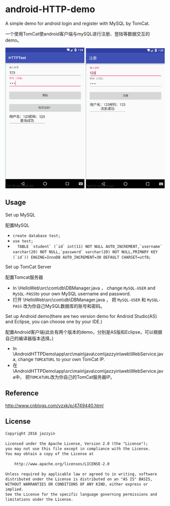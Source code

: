 android-HTTP-demo
======
A simple demo for android login and register with MySQL by TomCat.

一个使用TomCat使android客户端与mySQL进行注册、登陆等数据交互的demo。

<img src="/1.png" width="250">
<img src="/2.png" width="250">

 Usage
-----
Set up MySQL

配置MySQL
 - ```create database test;```
 - ```use test;```
 - ```  TABLE `student` (`id` int(11) NOT NULL AUTO_INCREMENT,`username` varchar(20) NOT NULL,`password` varchar(20) NOT NULL,PRIMARY KEY (`id`)) ENGINE=InnoDB AUTO_INCREMENT=30 DEFAULT CHARSET=utf8;```
	
Set up TomCat Server

配置Tomcat服务器
 - In \HelloWeb\src\com\db\DBManager.java ， change ```MySQL-USER``` and ```MySQL-PASS```to your own MySQL username and password.
 - 打开 \HelloWeb\src\com\db\DBManager.java ， 把 ```MySQL-USER``` 和 ```MySQL-PASS``` 改为你自己MySQL数据库的账号和密码。

Set up Android demo(there are two version demo for  Android Studio(AS) and Eclipse, you can choose one by your IDE.)

配置Android客户端(此处有两个版本的demo，分别是AS版和Eclipse，可以根据自己的编译器版本选择。)
 - In \AndroidHTTPDemo\app\src\main\java\com\jazzyin\web\WebService.java, change ```TOMCATURL``` to your own TomCat IP.
 - 在 \AndroidHTTPDemo\app\src\main\java\com\jazzyin\web\WebService.java中， 把```TOMCATURL```改为你自己的TomCat服务器IP。
 
 Reference
-----
 http://www.cnblogs.com/yzxk/p/4749440.html
 
 License
-------
    Copyright 2016 jazzyin

    Licensed under the Apache License, Version 2.0 (the "License");
    you may not use this file except in compliance with the License.
    You may obtain a copy of the License at

        http://www.apache.org/licenses/LICENSE-2.0

    Unless required by applicable law or agreed to in writing, software
    distributed under the License is distributed on an "AS IS" BASIS,
    WITHOUT WARRANTIES OR CONDITIONS OF ANY KIND, either express or implied.
    See the License for the specific language governing permissions and
    limitations under the License.
